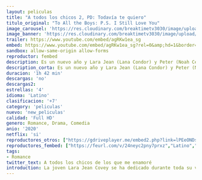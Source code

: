```yaml
---
layout: peliculas
title: "A todos los chicos 2, PD: Todavía te quiero"
titulo_original: "To All the Boys: P.S. I Still Love You"
image_carousel: 'https://res.cloudinary.com/breaktimetv3030/image/upload/v1581553274/atodos2-min_yht2tx.jpg'
image_banner: 'https://res.cloudinary.com/breaktimetv3030/image/upload/v1581553275/maxresdefault_1_-min_2_wrzqyq.jpg'
trailer: https://www.youtube.com/embed/agRKw1ea_sg
embed: https://www.youtube.com/embed/agRKw1ea_sg?rel=0&amp;hd=1&border=0&wmode=opaque&enablejsapi=1&modestbranding=1&controls=1&showinfo=1
sandbox: allow-same-origin allow-forms
reproductor: fembed
description: Es un nuevo año y Lara Jean (Lana Condor) y Peter (Noah Centineo) ya no fingen ser pareja, son una pareja. Y, mientras ella prueba montón de cosas por primera vez junto a él – su primer beso de verdad, su primera cita real, su primer San Valentín – encuentra más apoyo en Kitty y Margot (Anna Cathcart y Janel Parrish), Chris (Madeleine Arthur) y una nueva e inesperada confidente, Stormy (Holland Taylor). Pero cuando John Ambrose (Jordan Fisher), otro destinatario de una de las viejas cartas de amor de Lara Jean, vuelve a entrar en su vida, debe confiar en sí misma más que nunca, ya que se enfrenta a su primer dilema verdadedro ¿puede una chica estar enamorada de dos chicos a la vez?
description_corta: Es un nuevo año y Lara Jean (Lana Condor) y Peter (Noah Centineo) ya no fingen ser pareja, son una pareja. Y, mientras ella prueba montón de cosas por primera vez junto a él – su primer beso de verdad, su...
duracion: '1h 42 min'
descargas: 'no'
descargas2:
estrellas: '4'
idioma: 'Latino'
clasificacion: '+7'
category: 'peliculas'
nuevo: 'new_peliculas'
calidad: 'Full HD'
genero: Romance, Drama, Comedia
anio: '2020'
netflix: 'si'
reproductores_otros: ["https://gdriveplayer.me/embed2.php?link=lPEeONDswfeWlnLvxM8uegypVv%252BgOCtIGMQ9P%252BWGrihuaPO0%252FHRWJJ3Pramyauu%252B71Ad8aW%252FWYumV53k4VVhoCzjz2H7Z%252FWBkeEFoTX88SedaNAvtqKoklBGoS23h4VmbF6swFEgU1GjQbITr8bzMF23m1qFLWfoLCiUJaps2qthcrQv%252FzYLbc4vDYTo8iuXmdTHjVhkB1QPQ3%252BIglnjbN","Latino","https://player.premiumstream.live/player.php?id=OTUx&sub=https://streamango.poseidonhd.me/subs1/To.All.The.Boys.P.S.I.Stil.Love.You.2020.Forzados.srt","Latino","https://mstream.space/ytnk3yt3ho3u","Latino"]
reproductores_fembed: ["https://feurl.com/v/24neyc2pny7prxz","Latino","https://feurl.com/v/4yn8-uzj208g7xd","Latino"]
tags:
- Romance
twitter_text: A todos los chicos de los que me enamoré
introduction: La joven Lara Jean Covey se ha dedicado durante toda su vida a escribir cartas a todos esos chicos con los que tuvo una relación fallida o ni siquiera consiguió tener algo. Todas esas cartas las guarda en una caja que solo ella...
---
```



 







